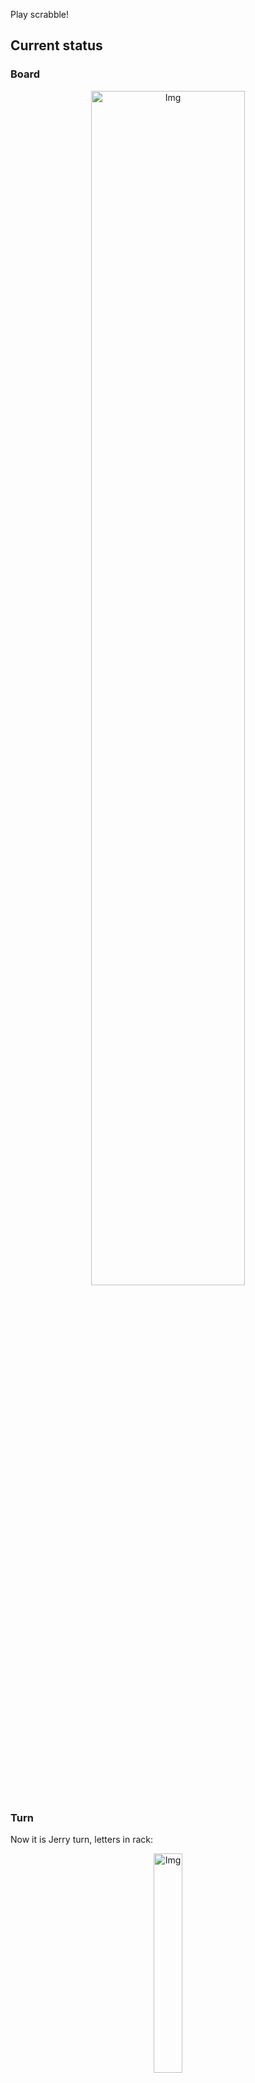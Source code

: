 
Play scrabble!
## Current status
### Board
<p align="center">
<img src="https://raw.githubusercontent.com/radosz99/radosz99/main/board.png" width=70% alt="Img"/>
    </p>
    
### Turn
Now it is Jerry turn, letters in rack:
<p align="center">
<img src="https://raw.githubusercontent.com/radosz99/radosz99/main/rack.png" width=30% alt="Img"/>
</p>

### Game score
| Id | Player name | Points |
  | - | - | - |  
|0 | Tom | 114
|1 | Jerry | 68
## Make the move
Make the move and insert the letters by creating an [issue](https://github.com/radosz99/radosz99/issues/new?title=scrabble%7Cmove%7C7%3AA%3ARIDE&body=Just+push+%27Submit+new+issue%27+or+update+with+your+move.) according to the rules or...

## Possibly best moves  
Are you sure? :smiling_imp: :smiling_imp: :smiling_imp:
<details>
  <summary>Spoiler warning!</summary>
  
  | Id | Move | Issue link | Points |
  | - | - | - | - |  
|1| C:11:łgań | [scrabble&#124;move&#124;C:11:łgań](https://github.com/radosz99/radosz99/issues/new?title=scrabble%7Cmove%7CC%3A11%3Ałgań&body=Just+push+%27Submit+new+issue%27+or+update+with+your+move.) | 28 
|2| 2:H:dęg | [scrabble&#124;move&#124;2:H:dęg](https://github.com/radosz99/radosz99/issues/new?title=scrabble%7Cmove%7C2%3AH%3Adęg&body=Just+push+%27Submit+new+issue%27+or+update+with+your+move.) | 15 
|3| 3:G:giń | [scrabble&#124;move&#124;3:G:giń](https://github.com/radosz99/radosz99/issues/new?title=scrabble%7Cmove%7C3%3AG%3Agiń&body=Just+push+%27Submit+new+issue%27+or+update+with+your+move.) | 11 
|4| G:10:znań | [scrabble&#124;move&#124;G:10:znań](https://github.com/radosz99/radosz99/issues/new?title=scrabble%7Cmove%7CG%3A10%3Aznań&body=Just+push+%27Submit+new+issue%27+or+update+with+your+move.) | 11 
|5| I:7:aha | [scrabble&#124;move&#124;I:7:aha](https://github.com/radosz99/radosz99/issues/new?title=scrabble%7Cmove%7CI%3A7%3Aaha&body=Just+push+%27Submit+new+issue%27+or+update+with+your+move.) | 8 
|6| F:11:aha | [scrabble&#124;move&#124;F:11:aha](https://github.com/radosz99/radosz99/issues/new?title=scrabble%7Cmove%7CF%3A11%3Aaha&body=Just+push+%27Submit+new+issue%27+or+update+with+your+move.) | 7 
|7| 0:F:gam | [scrabble&#124;move&#124;0:F:gam](https://github.com/radosz99/radosz99/issues/new?title=scrabble%7Cmove%7C0%3AF%3Agam&body=Just+push+%27Submit+new+issue%27+or+update+with+your+move.) | 6 
|8| 4:C:gam | [scrabble&#124;move&#124;4:C:gam](https://github.com/radosz99/radosz99/issues/new?title=scrabble%7Cmove%7C4%3AC%3Agam&body=Just+push+%27Submit+new+issue%27+or+update+with+your+move.) | 6 
|9| H:9:gay | [scrabble&#124;move&#124;H:9:gay](https://github.com/radosz99/radosz99/issues/new?title=scrabble%7Cmove%7CH%3A9%3Agay&body=Just+push+%27Submit+new+issue%27+or+update+with+your+move.) | 6 
|10| B:9:fa | [scrabble&#124;move&#124;B:9:fa](https://github.com/radosz99/radosz99/issues/new?title=scrabble%7Cmove%7CB%3A9%3Afa&body=Just+push+%27Submit+new+issue%27+or+update+with+your+move.) | 6 
</details>
    
## Latest moves

| Id | Type | Move / Letters to replace | Created words / New letters | Date | Points | Player | Who |
| - | - | - | - | - | - | - | - |
|8| INSERT | 11:C:łupany | ['ŁUPANY'] | 11/26/2022, 23:40:57 | 14 | Tom | [radosz99](github.com/radosz99) |
|7| INSERT | 9:B:fan | ['FAN'] | 11/26/2022, 23:40:00 | 17 | Jerry | [radosz99](github.com/radosz99) |
|6| INSERT | D:7:cynku | ['CYNKU'] | 11/26/2022, 20:39:55 | 20 | Tom | [radosz99](github.com/radosz99) |
|5| INSERT | 2:C:zwoź | ['ZWOŹ'] | 11/26/2022, 20:39:16 | 16 | Jerry | [radosz99](github.com/radosz99) |
|4| INSERT | H:0:mediną | ['MEDINĄ'] | 11/26/2022, 20:38:36 | 39 | Tom | [radosz99](github.com/radosz99) |
|3| INSERT | 5:E:obsącz | ['OBSĄCZ'] | 11/26/2022, 20:37:50 | 21 | Jerry | [radosz99](github.com/radosz99) |
|2| INSERT | F:7:pić | ['PIĆ'] | 11/26/2022, 20:37:14 | 21 | Tom | [radosz99](github.com/radosz99) |
|1| INSERT | E:2:osmowe | ['OSMOWE'] | 11/26/2022, 20:36:35 | 14 | Jerry | [radosz99](github.com/radosz99) |
|0| INSERT | 7:D:cepowa | ['CEPOWA'] | 11/26/2022, 20:35:50 | 20 | Tom | [radosz99](github.com/radosz99) |
